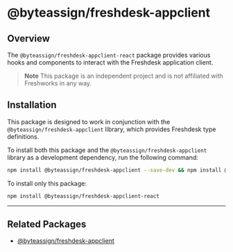 # @byteassign/freshdesk-appclient

## Overview

The `@byteassign/freshdesk-appclient-react` package provides various hooks and components to interact with the Freshdesk application client.

> **Note**
>  This package is an independent project and is not affiliated with Freshworks in any way.

## Installation

This package is designed to work in conjunction with the `@byteassign/freshdesk-appclient` library, which provides Freshdesk type definitions. 

To install both this package and the `@byteassign/freshdesk-appclient` library as a development dependency, run the following command:

```bash
npm install @byteassign/freshdesk-appclient --save-dev && npm install @byteassign/freshdesk-appclient-react
```

To install only this package:

```bash
npm install @byteassign/freshdesk-appclient-react
```

---

## Related Packages

- [@byteassign/freshdesk-appclient](https://www.npmjs.com/package/@byteassign/freshdesk-appclient)